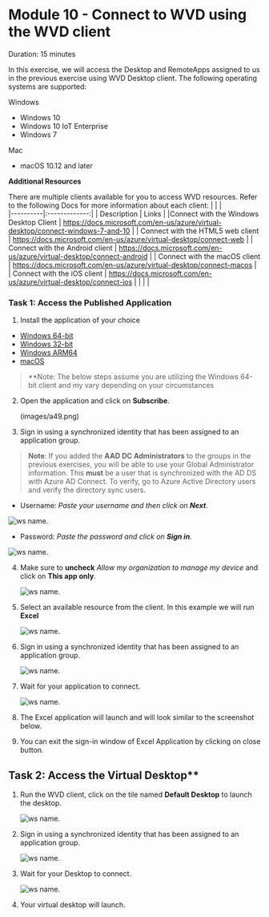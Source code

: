 # Module 10 - Connect to WVD using the WVD client

Duration: 15 minutes

In this exercise, we will access the Desktop and RemoteApps assigned to us in the previous exercise using WVD Desktop client.  The following operating systems are supported:

Windows
- Windows 10
- Windows 10 IoT Enterprise
- Windows 7

Mac
- macOS 10.12 and later

**Additional Resources**

There are multiple clients available for you to access WVD resources. Refer to the following Docs for more information about each client:
  |              |            |  
|----------|:-------------:|
| Description | Links |
|Connect with the Windows Desktop Client |  https://docs.microsoft.com/en-us/azure/virtual-desktop/connect-windows-7-and-10 |
| Connect with the HTML5 web client |  https://docs.microsoft.com/en-us/azure/virtual-desktop/connect-web |
| Connect with the Android client | https://docs.microsoft.com/en-us/azure/virtual-desktop/connect-android |
| Connect with the macOS client |  https://docs.microsoft.com/en-us/azure/virtual-desktop/connect-macos |
| Connect with the iOS client | https://docs.microsoft.com/en-us/azure/virtual-desktop/connect-ios |
  |              |            | 


### Task 1: Access the Published Application

1. Install the application of your choice

- [Windows 64-bit](https://go.microsoft.com/fwlink/?linkid=2068602)
- [Windows 32-bit](https://go.microsoft.com/fwlink/?linkid=2098960)
- [Windows ARM64](https://go.microsoft.com/fwlink/?linkid=2098961)
- [macOS](https://apps.apple.com/app/microsoft-remote-desktop/id1295203466?mt=12) 

>**Note: The below steps assume you are utilizing the Windows 64-bit client and my vary depending on your circumstances

2. Open the application and click on **Subscribe**.

   (images/a49.png)
  
  
3. Sign in using a synchronized identity that has been assigned to an application group.

>**Note**: If you added the **AAD DC Administrators** to the groups in the previous exercises, you will be able to use your Global Administrator information.  This **must** be a user that is synchronized with the AD DS with Azure AD Connect.  To verify, go to Azure Active Directory users and verify the directory sync users.

   - Username: *Paste your username* **<inject key="AzureAdUserEmail" />** *and then click on **Next**.*
   
   ![ws name.](images/95.png)

   - Password: *Paste the password* **<inject key="AzureAdUserPassword" />** *and click on **Sign in**.*

   ![ws name.](images/96.png)
   
   
4. Make sure to **uncheck** *Allow my organization to manage my device* and click on **This app only**.

   ![ws name.](images/55.png)


5. Select an available resource from the client. In this example we will run **Excel** 


   ![ws name.](images/ag10.png)
   

6. Sign in using a synchronized identity that has been assigned to an application group.
   
   ![ws name.](images/89.png)
   

7. Wait for your application to connect.

   ![ws name.](images/58.png)
   

8. The Excel application will launch and will look similar to the screenshot below.

    
9. You can exit the sign-in window of Excel Application by clicking on close button.

   
## Task 2: Access the Virtual Desktop**


1. Run the WVD client, click on the tile named **Default Desktop** to launch the desktop.

   ![ws name.](images/ag11.png)
   

2. Sign in using a synchronized identity that has been assigned to an application group.
   
   ![ws name.](images/89.png)
   

3. Wait for your Desktop to connect.

   ![ws name.](images/62.png)
   

4. Your virtual desktop will launch.


